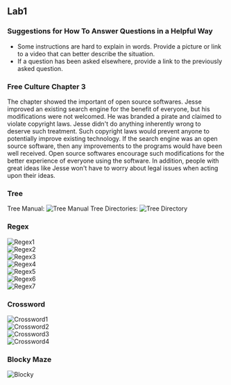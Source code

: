 ## Lab1
### Suggestions for How To Answer Questions in a Helpful Way 
  * Some instructions are hard to explain in words. Provide a picture or link to a video that can better describe the situation.
  * If a question has been asked elsewhere, provide a link to the previously asked question.

### Free Culture Chapter 3
  The chapter showed the important of open source softwares. Jesse improved an existing search engine for the benefit of everyone, 
  but his modifications were not welcomed. He was branded a pirate and claimed to violate copyright laws. Jesse didn't do anything 
  inherently wrong to deserve such treatment. Such copyright laws would prevent anyone to potentially improve existing technology. 
  If the search engine was an open source software, then any improvements to the programs would have been well received. Open source 
  softwares encourage such modifications for the better experience of everyone using the software. In addition, people with great ideas 
  like Jesse won't have to worry about legal issues when acting upon their ideas. 

### Tree
Tree Manual: 
![Tree Manual](images/treeMan.png)
Tree Directories:
![Tree Directory](images/tree.png)

### Regex
![Regex1](images/regex1.png)  
![Regex2](images/regex2.png)  
![Regex3](images/regex3.png)  
![Regex4](images/regex4.png)  
![Regex5](images/regex5.png)  
![Regex6](images/regex6.png)  
![Regex7](images/regex7.png)  

### Crossword
![Crossword1](images/crossword1.png)  
![Crossword2](images/crossword2.png)  
![Crossword3](images/crossword3.png)  
![Crossword4](images/crossword4.png)  

### Blocky Maze
![Blocky](images/blocky.png)  
